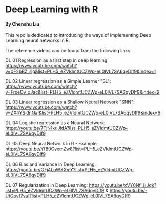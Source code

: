 # Deep Learning with R
#### By Chenshu Liu

This repo is dedicated to introducing the ways of implementing Deep Learning neural networks in R.  

The reference videos can be found from the following links:  

DL 01 Regression as a first step in deep learning: https://www.youtube.com/watch?v=0F2bBZiirlg&list=PLH5_eZVldmtUCZWp-eL0lVL7SA6qyDIf9&index=1  

DL 02 Linear regression as a Simple Learner "SL": https://www.youtube.com/watch?v=FrceOv_oJac&list=PLH5_eZVldmtUCZWp-eL0lVL7SA6qyDIf9&index=2  

DL 03 Linear regression as a Shallow Neural Network "SNN": https://www.youtube.com/watch?v=ZX4YSidnQaI&list=PLH5_eZVldmtUCZWp-eL0lVL7SA6qyDIf9&index=6

DL 04 Logistic regression as a Neural Network: https://youtu.be/7TjN1kuJidA?list=PLH5_eZVldmtUCZWp-eL0lVL7SA6qyDIf9

DL 05 Deep Neural Network in R - Example: https://youtu.be/Yf80GvemZw8?list=PLH5_eZVldmtUCZWp-eL0lVL7SA6qyDIf9 

DL 06 Bias and Variance in Deep Learning: https://youtu.be/OFj4LuWXXmY?list=PLH5_eZVldmtUCZWp-eL0lVL7SA6qyDIf9

DL 07 Regularization in Deep Learning: https://youtu.be/xVY0Nf_HJqk?list=PLH5_eZVldmtUCZWp-eL0lVL7SA6qyDIf9 \& https://youtu.be/-UtOoyf7vuI?list=PLH5_eZVldmtUCZWp-eL0lVL7SA6qyDIf9